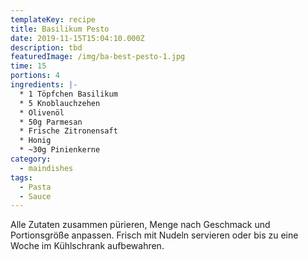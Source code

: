 ```yaml
---
templateKey: recipe
title: Basilikum Pesto
date: 2019-11-15T15:04:10.000Z
description: tbd
featuredImage: /img/ba-best-pesto-1.jpg
time: 15
portions: 4
ingredients: |-
  * 1 Töpfchen Basilikum
  * 5 Knoblauchzehen
  * Olivenöl
  * 50g Parmesan
  * Frische Zitronensaft
  * Honig
  * ~30g Pinienkerne
category:
  - maindishes
tags:
  - Pasta
  - Sauce
---
```


Alle Zutaten zusammen pürieren, Menge nach Geschmack und Portionsgröße anpassen. Frisch mit Nudeln servieren oder bis zu eine Woche im Kühlschrank aufbewahren.
